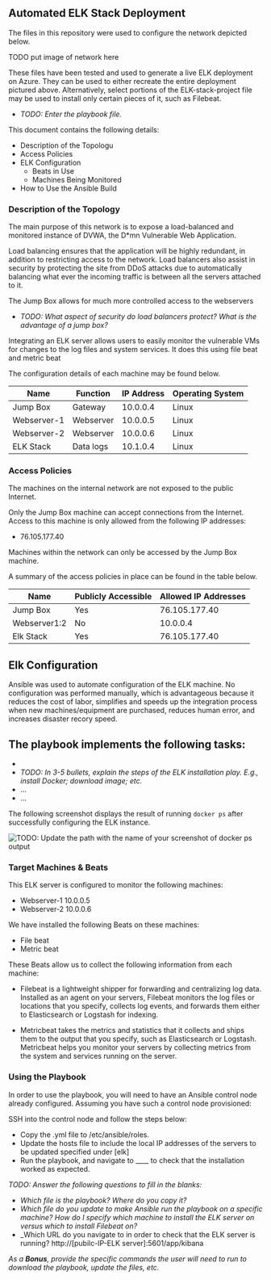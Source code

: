 ## Automated ELK Stack Deployment

The files in this repository were used to configure the network depicted below.

TODO put image of network here


These files have been tested and used to generate a live ELK deployment on Azure. They can be used to either recreate the entire deployment pictured above. Alternatively, select portions of the ELK-stack-project file may be used to install only certain pieces of it, such as Filebeat.

  - _TODO: Enter the playbook file._

This document contains the following details:
- Description of the Topologu
- Access Policies
- ELK Configuration
  - Beats in Use
  - Machines Being Monitored
- How to Use the Ansible Build


### Description of the Topology

The main purpose of this network is to expose a load-balanced and monitored instance of DVWA, the D*mn Vulnerable Web Application.

Load balancing ensures that the application will be highly redundant, in addition to restricting access to the network.  Load balancers also assist in security by protecting the site from DDoS attacks due to automatically balancing what ever the incoming traffic is between all the servers attached to it.   

The Jump Box allows for much more controlled access to the webservers 
- _TODO: What aspect of security do load balancers protect? What is the advantage of a jump box?_

Integrating an ELK server allows users to easily monitor the vulnerable VMs for changes to the log files and system services.  It does this using file beat and metric beat

The configuration details of each machine may be found below.

| Name            | Function  | IP Address | Operating System |
|-----------------|---------- |------------|------------------|
| Jump Box        | Gateway   | 10.0.0.4   | Linux            |
| Webserver-1     | Webserver | 10.0.0.5   | Linux            |
| Webserver-2     | Webserver | 10.0.0.6   | Linux            |
| ELK Stack       | Data logs | 10.1.0.4   | Linux            |

### Access Policies

The machines on the internal network are not exposed to the public Internet. 

Only the Jump Box machine can accept connections from the Internet. Access to this machine is only allowed from the following IP addresses:
- 76.105.177.40

Machines within the network can only be accessed by the Jump Box machine.


A summary of the access policies in place can be found in the table below.

| Name         | Publicly Accessible | Allowed IP Addresses |
|--------------|---------------------|----------------------|
| Jump Box     | Yes                 | 76.105.177.40        |
| Webserver1:2 | No                  | 10.0.0.4             |
| Elk Stack    | Yes                 | 76.105.177.40        |

## Elk Configuration

Ansible was used to automate configuration of the ELK machine. No configuration was performed manually, which is advantageous because it reduces the cost of labor, simplifies and speeds up the integration process when new machines/equipment are purchased, reduces human error, and increases disaster recory speed.

The playbook implements the following tasks:
-
- 
-   _TODO: In 3-5 bullets, explain the steps of the ELK installation play. E.g., install Docker; download image; etc._
- ...
- ...

The following screenshot displays the result of running `docker ps` after successfully configuring the ELK instance.

![TODO: Update the path with the name of your screenshot of docker ps output](Images/docker_ps_output.png)

### Target Machines & Beats
This ELK server is configured to monitor the following machines:
- Webserver-1 10.0.0.5
- Webserver-2 10.0.0.6

We have installed the following Beats on these machines:
- File beat
- Metric beat

These Beats allow us to collect the following information from each machine:

- Filebeat is a lightweight shipper for forwarding and centralizing log data. Installed as an agent on your servers, Filebeat monitors the log files or locations that you specify, collects log events, and forwards them either to Elasticsearch or Logstash for indexing.

- Metricbeat takes the metrics and statistics that it collects and ships them to the output that you specify, such as Elasticsearch or Logstash. Metricbeat helps you monitor your servers by collecting metrics from the system and services running on the server.

### Using the Playbook
In order to use the playbook, you will need to have an Ansible control node already configured. Assuming you have such a control node provisioned: 

SSH into the control node and follow the steps below:
- Copy the .yml file to /etc/ansible/roles.
- Update the hosts file to include the local IP addresses of the servers to be updated specified under [elk]
- Run the playbook, and navigate to ____ to check that the installation worked as expected.

_TODO: Answer the following questions to fill in the blanks:_
- _Which file is the playbook? Where do you copy it?_
- _Which file do you update to make Ansible run the playbook on a specific machine? How do I specify which machine to install the ELK server on versus which to install Filebeat on?_
- _Which URL do you navigate to in order to check that the ELK server is running? http://[pubilc-IP-ELK server]:5601/app/kibana

_As a **Bonus**, provide the specific commands the user will need to run to download the playbook, update the files, etc._
